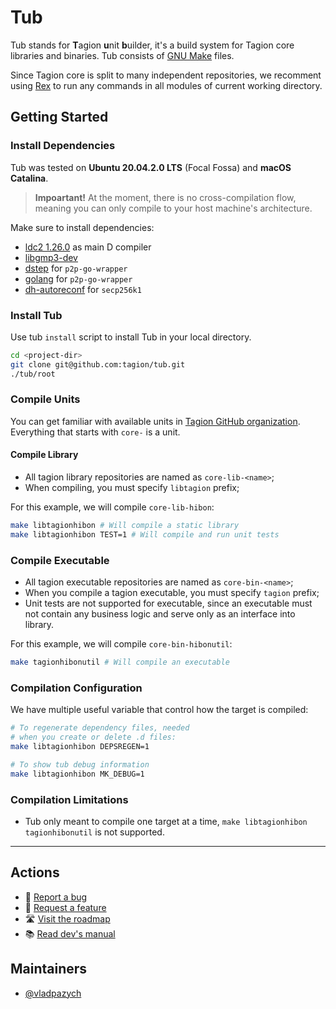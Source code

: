 # Tub

Tub stands for **T**agion **u**nit **b**uilder, it's a build system for Tagion core libraries and binaries. Tub consists of [GNU Make](https://www.gnu.org/software/make/) files.

Since Tagion core is split to many independent repositories, we recomment using [Rex](https://github.com/tagion/rex) to run any commands in all modules of current working directory.

## Getting Started

### Install Dependencies

Tub was tested on **Ubuntu 20.04.2.0 LTS** (Focal Fossa) and **macOS Catalina**.

> **Impoartant!** At the moment, there is no cross-compilation flow, meaning you can only compile to your host machine's architecture.

Make sure to install dependencies:

- [ldc2 1.26.0](https://github.com/ldc-developers/ldc/releases/tag/v1.26.0) as main D compiler
- [libgmp3-dev](https://packages.ubuntu.com/bionic/libgmp3-dev)
- [dstep](https://github.com/jacob-carlborg/dstep) for `p2p-go-wrapper`
- [golang](https://golang.org/doc/install#download) for `p2p-go-wrapper`
- [dh-autoreconf](https://packages.ubuntu.com/bionic/dh-autoreconf) for `secp256k1`

### Install Tub

Use tub `install` script to install Tub in your local directory.

```bash
cd <project-dir>
git clone git@github.com:tagion/tub.git
./tub/root
```

### Compile Units

You can get familiar with available units in [Tagion GitHub organization](https://github.com/tagion?q=core-&type=&language=&sort=). Everything that starts with `core-` is a unit.

#### Compile Library

- All tagion library repositories are named as `core-lib-<name>`;
- When compiling, you must specify `libtagion` prefix;

For this example, we will compile `core-lib-hibon`:

```bash
make libtagionhibon # Will compile a static library
make libtagionhibon TEST=1 # Will compile and run unit tests
```

### Compile Executable

- All tagion executable repositories are named as `core-bin-<name>`;
- When you compile a tagion executable, you must specify `tagion` prefix;
- Unit tests are not supported for executable, since an executable must not contain any business logic and serve only as an interface into library.

For this example, we will compile `core-bin-hibonutil`:

```bash
make tagionhibonutil # Will compile an executable
```

### Compilation Configuration

We have multiple useful variable that control how the target is compiled:

```bash
# To regenerate dependency files, needed
# when you create or delete .d files:
make libtagionhibon DEPSREGEN=1

# To show tub debug information
make libtagionhibon MK_DEBUG=1
```

### Compilation Limitations

- Tub only meant to compile one target at a time, `make libtagionhibon tagionhibonutil` is not supported.
  
---

## Actions

- 🐞 [Report a bug](https://github.com/tagion/tub/issues/new)
- 🔺 [Request a feature](https://github.com/tagion/tub/issues/new)
- 🛣 [Visit the roadmap](https://github.com/tagion/tub/projects/1)
- 📚 [Read dev's manual](https://github.com/tagion/manual)

## Maintainers

- [@vladpazych](https://github.com/vladpazych)
